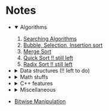 # Notes

- <details open> <summary>Algorithms </summary>

  1. [Searching Algorithms](Algorithms/SearchingAlgorithms.md)
  2. [Bubble, Selection, Insertion sort](Algorithms/ElementarySorts.md)
  3. [Merge Sort](Algorithms/MergeSort.md)
  4. [Quick Sort !! still left](Algorithms/QuickSort.md)
  5. [Radix Sort !! still left](Algorithms/RadixSort.md)

  </details>

- <details> <summary> Data structures (!! left to do) </summary>

  </details>

- <details> <summary> Math stuffs </summary>

  1. [Big $`O`$ notation](Maths/BigO.md)

   </details>

- <details> <summary> C++ features </summary>

  1. [Set and Unordered Set]()
  2. [Lambda Expression](Cpp/Lambdas.md)

  </details>

- <details> <summary> Miscellaneous </summary>

  1. [Makefiles](Misc/makefiles.md)

  </details>

- [Bitwise Manipulation](BitwiseManipulation/Bitwise.md)
